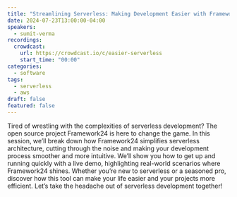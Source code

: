 ```yaml
---
title: "Streamlining Serverless: Making Development Easier with Framework24"
date: 2024-07-23T13:00:00-04:00
speakers:
  - sumit-verma
recordings:
  crowdcast:
    url: https://crowdcast.io/c/easier-serverless
    start_time: "00:00"
categories:
  - software
tags:
  - serverless
  - aws
draft: false
featured: false
---
```


Tired of wrestling with the complexities of serverless development? The open source project Framework24 is here to change the game. In this session, we’ll break down how Framework24 simplifies serverless architecture, cutting through the noise and making your development process smoother and more intuitive. We’ll show you how to get up and running quickly with a live demo, highlighting real-world scenarios where Framework24 shines. Whether you’re new to serverless or a seasoned pro, discover how this tool can make your life easier and your projects more efficient. Let’s take the headache out of serverless development together!
